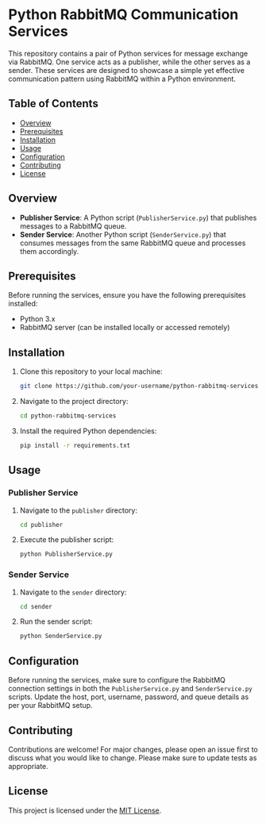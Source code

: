 # Python RabbitMQ Communication Services

This repository contains a pair of Python services for message exchange via RabbitMQ. One service acts as a publisher, while the other serves as a sender. These services are designed to showcase a simple yet effective communication pattern using RabbitMQ within a Python environment.

## Table of Contents

- [Overview](#overview)
- [Prerequisites](#prerequisites)
- [Installation](#installation)
- [Usage](#usage)
- [Configuration](#configuration)
- [Contributing](#contributing)
- [License](#license)

## Overview

- **Publisher Service**: A Python script (`PublisherService.py`) that publishes messages to a RabbitMQ queue.
- **Sender Service**: Another Python script (`SenderService.py`) that consumes messages from the same RabbitMQ queue and processes them accordingly.

## Prerequisites

Before running the services, ensure you have the following prerequisites installed:

- Python 3.x
- RabbitMQ server (can be installed locally or accessed remotely)

## Installation

1. Clone this repository to your local machine:

   ```bash
   git clone https://github.com/your-username/python-rabbitmq-services.git
   ```

2. Navigate to the project directory:

   ```bash
   cd python-rabbitmq-services
   ```

3. Install the required Python dependencies:

   ```bash
   pip install -r requirements.txt
   ```

## Usage

### Publisher Service

1. Navigate to the `publisher` directory:

   ```bash
   cd publisher
   ```

2. Execute the publisher script:

   ```bash
   python PublisherService.py
   ```

### Sender Service

1. Navigate to the `sender` directory:

   ```bash
   cd sender
   ```

2. Run the sender script:

   ```bash
   python SenderService.py
   ```

## Configuration

Before running the services, make sure to configure the RabbitMQ connection settings in both the `PublisherService.py` and `SenderService.py` scripts. Update the host, port, username, password, and queue details as per your RabbitMQ setup.

## Contributing

Contributions are welcome! For major changes, please open an issue first to discuss what you would like to change. Please make sure to update tests as appropriate.

## License

This project is licensed under the [MIT License](LICENSE).
